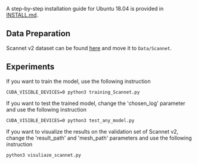 A step-by-step installation guide for Ubuntu 18.04 is provided in [INSTALL.md](./INSTALL.md). 

## Data Preparation
Scannet v2 dataset can be found <a href="http://www.scan-net.org/">here</a> and move it to `Data/Scannet`.

## Experiments
If you want to train the model, use the following instruction

```
CUDA_VISIBLE_DEVICES=0 python3 training_Scannet.py
```

If you want to test the trained model, change the 'chosen_log' parameter and use the following instruction

```
CUDA_VISIBLE_DEVICES=0 python3 test_any_model.py
```

If you want to visualize the results on the validation set of Scannet v2, change the 'result_path' and 'mesh_path' parameters and use the following instruction

```
python3 visuliaze_scannet.py
```
